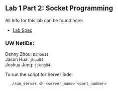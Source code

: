 ## Lab 1 Part 2: Socket Programming 
All Info for this lab can be found here:  
- [Lab Spec](https://courses.cs.washington.edu/courses/cse461/24au/lab/lab1.html)

### **UW NetIDs:**
Denny Zhou: `Dzhou11`  
Jason Hua: `jhua04`  
Joshua Jung: `jjung04`  

To run the script for Server Side:
``` shell  
  ./run_server.sh <server_name> <port_number>
```